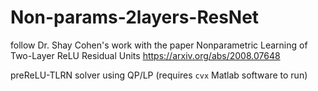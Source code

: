 # Non-params-2layers-ResNet

follow Dr. Shay Cohen's work with the paper Nonparametric Learning of Two-Layer ReLU Residual Units
https://arxiv.org/abs/2008.07648

preReLU-TLRN solver using QP/LP (requires `cvx` Matlab software to run)

